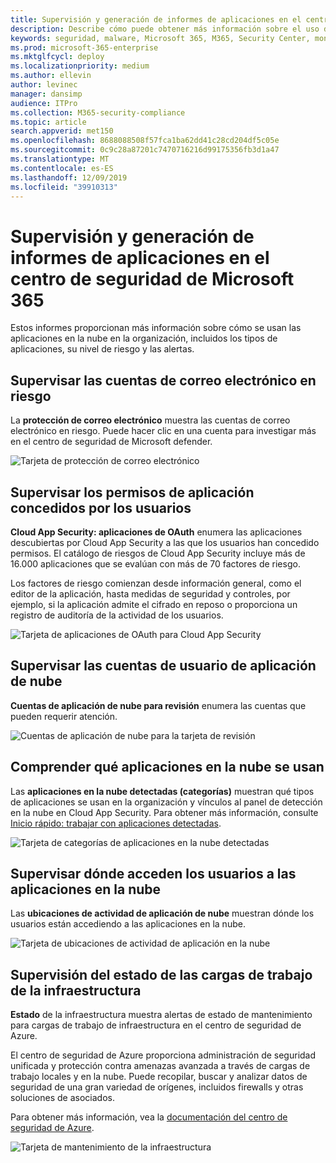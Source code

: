 ```yaml
---
title: Supervisión y generación de informes de aplicaciones en el centro de seguridad de Microsoft 365
description: Describe cómo puede obtener más información sobre el uso de aplicaciones en la nube en la organización.
keywords: seguridad, malware, Microsoft 365, M365, Security Center, monitor, Report, apps
ms.prod: microsoft-365-enterprise
ms.mktglfcycl: deploy
ms.localizationpriority: medium
ms.author: ellevin
author: levinec
manager: dansimp
audience: ITPro
ms.collection: M365-security-compliance
ms.topic: article
search.appverid: met150
ms.openlocfilehash: 8688088508f57fca1ba62dd41c28cd204df5c05e
ms.sourcegitcommit: 0c9c28a87201c7470716216d99175356fb3d1a47
ms.translationtype: MT
ms.contentlocale: es-ES
ms.lasthandoff: 12/09/2019
ms.locfileid: "39910313"
---
```

# <a name="app-monitoring-and-reporting-in-the-microsoft-365-security-center"></a>Supervisión y generación de informes de aplicaciones en el centro de seguridad de Microsoft 365

Estos informes proporcionan más información sobre cómo se usan las aplicaciones en la nube en la organización, incluidos los tipos de aplicaciones, su nivel de riesgo y las alertas.

## <a name="monitor-email-accounts-at-risk"></a>Supervisar las cuentas de correo electrónico en riesgo

La **protección de correo electrónico** muestra las cuentas de correo electrónico en riesgo. Puede hacer clic en una cuenta para investigar más en el centro de seguridad de Microsoft defender.

![Tarjeta de protección de correo electrónico](../images/email-protection.png)

## <a name="monitor-app-permissions-granted-by-users"></a>Supervisar los permisos de aplicación concedidos por los usuarios

**Cloud App Security: aplicaciones de OAuth** enumera las aplicaciones descubiertas por Cloud App Security a las que los usuarios han concedido permisos. El catálogo de riesgos de Cloud App Security incluye más de 16.000 aplicaciones que se evalúan con más de 70 factores de riesgo.

Los factores de riesgo comienzan desde información general, como el editor de la aplicación, hasta medidas de seguridad y controles, por ejemplo, si la aplicación admite el cifrado en reposo o proporciona un registro de auditoría de la actividad de los usuarios.

![Tarjeta de aplicaciones de OAuth para Cloud App Security](../images/cloud-app-security-oauth-apps.png)

## <a name="monitor-cloud-app-user-accounts"></a>Supervisar las cuentas de usuario de aplicación de nube

**Cuentas de aplicación de nube para revisión** enumera las cuentas que pueden requerir atención.

![Cuentas de aplicación de nube para la tarjeta de revisión](../images/cloud-app-accounts-for-review.png)

## <a name="understand-which-cloud-apps-are-used"></a>Comprender qué aplicaciones en la nube se usan

Las **aplicaciones en la nube detectadas (categorías)** muestran qué tipos de aplicaciones se usan en la organización y vínculos al panel de detección en la nube en Cloud App Security. Para obtener más información, consulte [Inicio rápido: trabajar con aplicaciones detectadas](https://docs.microsoft.com/cloud-app-security/discovered-apps).  

![Tarjeta de categorías de aplicaciones en la nube detectadas](../images/discovered-cloud-apps-categories.png)

## <a name="monitor-where-users-access-cloud-apps"></a>Supervisar dónde acceden los usuarios a las aplicaciones en la nube

Las **ubicaciones de actividad de aplicación de nube** muestran dónde los usuarios están accediendo a las aplicaciones en la nube.

![Tarjeta de ubicaciones de actividad de aplicación en la nube](../images/cloud-app-activity-locations.png)

## <a name="monitor-health-for-infrastructure-workloads"></a>Supervisión del estado de las cargas de trabajo de la infraestructura

**Estado** de la infraestructura muestra alertas de estado de mantenimiento para cargas de trabajo de infraestructura en el centro de seguridad de Azure.

El centro de seguridad de Azure proporciona administración de seguridad unificada y protección contra amenazas avanzada a través de cargas de trabajo locales y en la nube. Puede recopilar, buscar y analizar datos de seguridad de una gran variedad de orígenes, incluidos firewalls y otras soluciones de asociados.

Para obtener más información, vea la [documentación del centro de seguridad de Azure](https://docs.microsoft.com/azure/security-center/).

![Tarjeta de mantenimiento de la infraestructura](../images/infrastructure-health.png)
